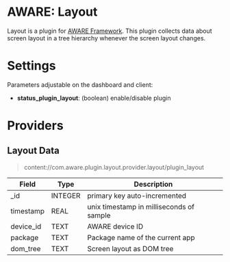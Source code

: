 AWARE: Layout
==========================

Layout is a plugin for [AWARE Framework](http://www.awareframework.com/). This plugin collects data about screen layout in a tree hierarchy whenever the screen layout changes.

# Settings
Parameters adjustable on the dashboard and client:
- **status_plugin_layout**: (boolean) enable/disable plugin

# Providers
##  Layout Data
> content://com.aware.plugin.layout.provider.layout/plugin_layout

Field | Type | Description
----- | ---- | -----------
_id | INTEGER | primary key auto-incremented
timestamp | REAL | unix timestamp in milliseconds of sample
device_id | TEXT | AWARE device ID
package | TEXT | Package name of the current app
dom_tree| TEXT | Screen layout as DOM tree
